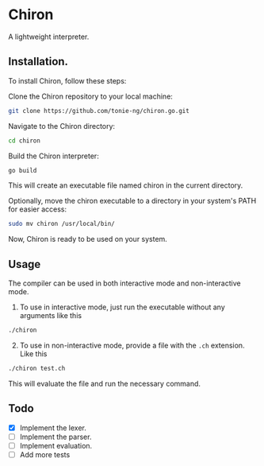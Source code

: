 # Chiron
A lightweight interpreter.

## Installation.
To install Chiron, follow these steps:

Clone the Chiron repository to your local machine:
```bash
git clone https://github.com/tonie-ng/chiron.go.git
```

Navigate to the Chiron directory:
```bash
cd chiron
```

Build the Chiron interpreter:
```bash
go build
```
This will create an executable file named chiron in the current directory.

Optionally, move the chiron executable to a directory in your system's PATH for easier access:
```bash
sudo mv chiron /usr/local/bin/
```
Now, Chiron is ready to be used on your system.

## Usage
The compiler can be used in both interactive mode and non-interactive mode.
1. To use in interactive mode, just run the executable without any arguments like this
```bash
./chiron
```
2. To use in non-interactive mode, provide a file with the `.ch` extension. Like this
```bash
./chiron test.ch
```
This will evaluate the file and run the necessary command.

## Todo
- [x] Implement the lexer.
- [ ] Implement the parser.
- [ ] Implement evaluation.
- [ ] Add more tests
